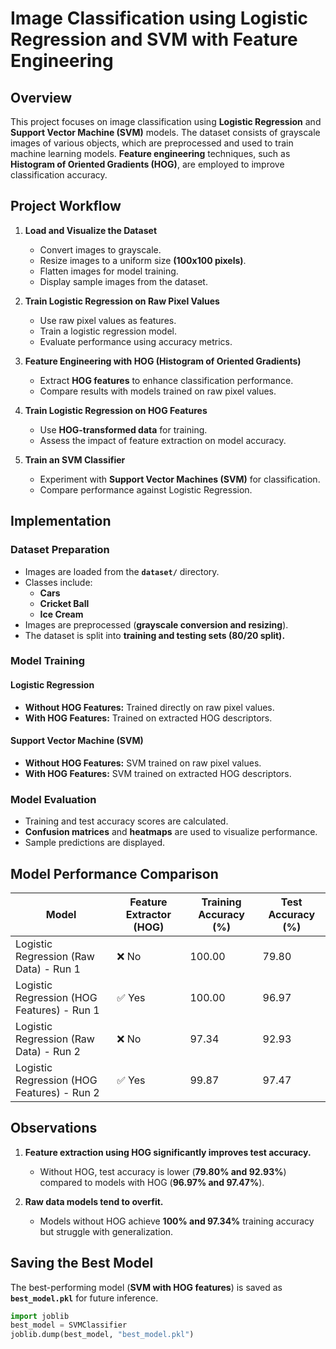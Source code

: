 # Image Classification using Logistic Regression and SVM with Feature Engineering

## Overview
This project focuses on image classification using **Logistic Regression** and **Support Vector Machine (SVM)** models. The dataset consists of grayscale images of various objects, which are preprocessed and used to train machine learning models. **Feature engineering** techniques, such as **Histogram of Oriented Gradients (HOG)**, are employed to improve classification accuracy.

## Project Workflow
1. **Load and Visualize the Dataset**
   - Convert images to grayscale.
   - Resize images to a uniform size **(100x100 pixels)**.
   - Flatten images for model training.
   - Display sample images from the dataset.

2. **Train Logistic Regression on Raw Pixel Values**
   - Use raw pixel values as features.
   - Train a logistic regression model.
   - Evaluate performance using accuracy metrics.

3. **Feature Engineering with HOG (Histogram of Oriented Gradients)**
   - Extract **HOG features** to enhance classification performance.
   - Compare results with models trained on raw pixel values.

4. **Train Logistic Regression on HOG Features**
   - Use **HOG-transformed data** for training.
   - Assess the impact of feature extraction on model accuracy.

5. **Train an SVM Classifier**
   - Experiment with **Support Vector Machines (SVM)** for classification.
   - Compare performance against Logistic Regression.

## Implementation

### Dataset Preparation
- Images are loaded from the **`dataset/`** directory.
- Classes include:
  - **Cars**
  - **Cricket Ball**
  - **Ice Cream**
- Images are preprocessed (**grayscale conversion and resizing**).
- The dataset is split into **training and testing sets (80/20 split).**

### Model Training
#### Logistic Regression
- **Without HOG Features:** Trained directly on raw pixel values.
- **With HOG Features:** Trained on extracted HOG descriptors.

#### Support Vector Machine (SVM)
- **Without HOG Features:** SVM trained on raw pixel values.
- **With HOG Features:** SVM trained on extracted HOG descriptors.

### Model Evaluation
- Training and test accuracy scores are calculated.
- **Confusion matrices** and **heatmaps** are used to visualize performance.
- Sample predictions are displayed.

## Model Performance Comparison

| **Model**                                  | **Feature Extractor (HOG)** | **Training Accuracy (%)** | **Test Accuracy (%)** |
|--------------------------------------------|----------------------------|--------------------------|-----------------------|
| Logistic Regression (Raw Data) - Run 1    | ❌ No                      | 100.00                   | 79.80                 |
| Logistic Regression (HOG Features) - Run 1 | ✅ Yes                     | 100.00                   | 96.97                 |
| Logistic Regression (Raw Data) - Run 2    | ❌ No                      | 97.34                    | 92.93                 |
| Logistic Regression (HOG Features) - Run 2 | ✅ Yes                     | 99.87                    | 97.47                 |

## Observations
1. **Feature extraction using HOG significantly improves test accuracy.**  
   - Without HOG, test accuracy is lower (**79.80% and 92.93%**) compared to models with HOG (**96.97% and 97.47%**).

2. **Raw data models tend to overfit.**  
   - Models without HOG achieve **100% and 97.34%** training accuracy but struggle with generalization.

## Saving the Best Model
The best-performing model (**SVM with HOG features**) is saved as **`best_model.pkl`** for future inference.

```python
import joblib
best_model = SVMClassifier
joblib.dump(best_model, "best_model.pkl")
